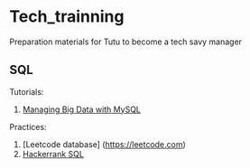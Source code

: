 # Tech_trainning

Preparation materials for Tutu to become a tech savy manager

## SQL
Tutorials: 
1. [Managing Big Data with MySQL](https://www.coursera.org/learn/analytics-mysql/home/welcome)

Practices:
1. [Leetcode database] (https://leetcode.com)
2. [Hackerrank SQL](https://www.hackerrank.com)
